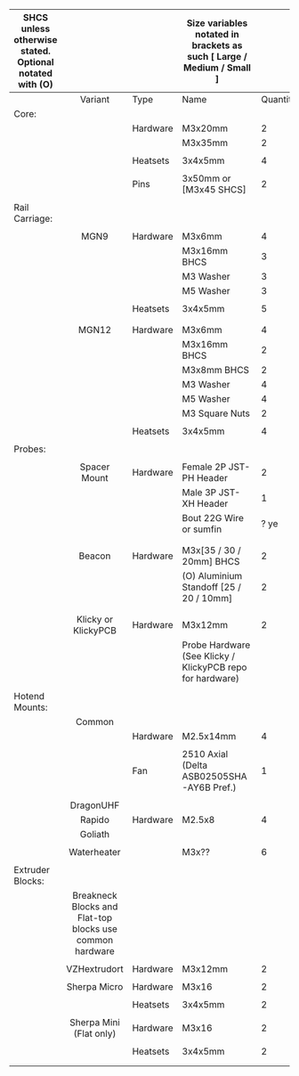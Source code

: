| SHCS unless otherwise stated. Optional notated with (O) |                                                          |          | Size variables notated in brackets as such [ Large / Medium / Small ] |          |
|---------------------------------------------------------|:--------------------------------------------------------:|----------|-----------------------------------------------------------------------|----------|
|                                                         |                          Variant                         |   Type   |                                  Name                                 | Quantity |
| Core:                                                   |                                                          |          |                                                                       |          |
|                                                         |                                                          | Hardware |                                M3x20mm                                | 2        |
|                                                         |                                                          |          |                                M3x35mm                                | 2        |
|                                                         |                                                          |          |                                                                       |          |
|                                                         |                                                          | Heatsets |                                3x4x5mm                                | 4        |
|                                                         |                                                          |          |                                                                       |          |
|                                                         |                                                          |   Pins   |                             3x50mm or [M3x45 SHCS]                            | 2        |
|                                                         |                                                          |          |                                                                       |          |
| Rail Carriage:                                          |                                                          |          |                                                                       |          |
|                                                         |                                                          |          |                                                                       |          |
|                                                         |                           MGN9                           | Hardware |                                 M3x6mm                                | 4        |
|                                                         |                                                          |          |                              M3x16mm BHCS                             | 3        |
|                                                         |                                                          |          |                               M3 Washer                               | 3        |
|                                                         |                                                          |          |                               M5 Washer                               | 3        |
|                                                         |                                                          |          |                                                                       |          |
|                                                         |                                                          | Heatsets |                                3x4x5mm                                | 5        |
|                                                         |                                                          |          |                                                                       |          |
|                                                         |                                                          |          |                                                                       |          |
|                                                         |                           MGN12                          | Hardware |                                 M3x6mm                                | 4        |
|                                                         |                                                          |          |                              M3x16mm BHCS                             | 2        |
|                                                         |                                                          |          |                              M3x8mm BHCS                              | 2        |
|                                                         |                                                          |          |                               M3 Washer                               | 4        |
|                                                         |                                                          |          |                               M5 Washer                               | 4        |
|                                                         |                                                          |          |                             M3 Square Nuts                            | 2        |
|                                                         |                                                          |          |                                                                       |          |
|                                                         |                                                          | Heatsets |                                3x4x5mm                                | 4        |
|                                                         |                                                          |          |                                                                       |          |
| Probes:                                                 |                                                          |          |                                                                       |          |
|                                                         |                                                          |          |                                                                       |          |
|                                                         |                       Spacer Mount                       | Hardware |                        Female 2P JST-PH Header                        | 2        |
|                                                         |                                                          |          |                         Male 3P JST-XH Header                         | 1        |
|                                                         |                                                          |          |                        Bout 22G Wire or sumfin                        | ? ye     |
|                                                         |                                                          |          |                                                                       |          |
|                                                         |                                                          |          |                                                                       |          |
|                                                         |                          Beacon                          | Hardware |                        M3x[35 / 30 / 20mm] BHCS                       | 2        |
|                                                         |                                                          |          |                (O) Aluminium Standoff [25 / 20 / 10mm]                | 2        |
|                                                         |                                                          |          |                                                                       |          |
|                                                         |                                                          |          |                                                                       |          |
|                                                         |                    Klicky or KlickyPCB                   | Hardware |                                M3x12mm                                | 2        |
|                                                         |                                                          |          |       Probe Hardware (See Klicky / KlickyPCB repo for hardware)       |          |
|                                                         |                                                          |          |                                                                       |          |
| Hotend Mounts:                                          |                                                          |          |                                                                       |          |
|                                                         |                          Common                          |          |                                                                       |          |
|                                                         |                                                          | Hardware |                               M2.5x14mm                               | 4        |
|                                                         |                                                          |          |                                                                       |          |
|                                                         |                                                          |    Fan   |               2510 Axial (Delta ASB02505SHA-AY6B Pref.)               | 1        |
|                                                         |                                                          |          |                                                                       |          |
|                                                         |                         DragonUHF                        |          |                                                                       |          |
|                                                         |                          Rapido                          | Hardware |                                 M2.5x8                                | 4        |
|                                                         |                          Goliath                         |          |                                                                       |          |
|                                                         |                                                          |          |                                                                       |          |
|                                                         |                        Waterheater                       |          |                                 M3x??                                 | 6        |
|                                                         |                                                          |          |                                                                       |          |
| Extruder Blocks:                                        |                                                          |          |                                                                       |          |
|                                                         | Breakneck Blocks and Flat-top blocks use common hardware |          |                                                                       |          |
|                                                         |                                                          |          |                                                                       |          |
|                                                         |                       VZHextrudort                       | Hardware |                                M3x12mm                                | 2        |
|                                                         |                                                          |          |                                                                       |          |
|                                                         |                       Sherpa Micro                       | Hardware |                                 M3x16                                 | 2        |
|                                                         |                                                          |          |                                                                       |          |
|                                                         |                                                          | Heatsets |                                3x4x5mm                                | 2        |
|                                                         |                                                          |          |                                                                       |          |
|                                                         |                  Sherpa Mini (Flat only)                 | Hardware |                                 M3x16                                 | 2        |
|                                                         |                                                          |          |                                                                       |          |
|                                                         |                                                          | Heatsets |                                3x4x5mm                                | 2        |
|                                                         |                                                          |          |                                                                       |          |
|                                                         |                                                          |          |                                                                       |          |
